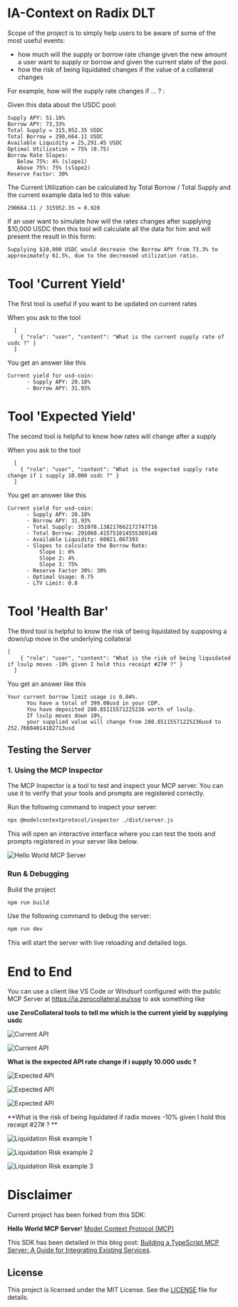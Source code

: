 # IA-Context on Radix DLT

Scope of the project is to simply help users to be aware of some of the most useful events:

- how much will the supply or borrow rate change given the new amount a user want to supply or borrow and given the current state of the pool.
- how the risk of being liquidated changes if the value of a collateral changes

For example, how will the supply rate changes if ... ? :

Given this data about the USDC pool:

```
Supply APY: 51.18%
Borrow APY: 73,33%
Total Supply = 315,952.35 USDC
Total Borrow = 290,664.11 USDC
Available Liquidity = 25,291.45 USDC
Optimal Utilization = 75% (0.75)
Borrow Rate Slopes:
   Below 75%: 4% (slope1)  
   Above 75%: 75% (slope2)
Reserve Factor: 30%
```

The Current Utilization can be calculated by Total Borrow / Total Supply and the current example data led to this value: 

```
290664.11 / 315952.35 ≈ 0.920
```

If an user want to simulate how will the rates changes after supplying $10,000 USDC then this tool will calculate all the data for him and will present the result in this form:

```
Supplying $10,000 USDC would decrease the Borrow APY from 73.3% to approximately 61.5%, due to the decreased utilization ratio.
```


# Tool 'Current Yield'  

The first tool is useful if you want to be updated on current rates

When you ask to the tool

```
  [
    { "role": "user", "content": "What is the current supply rate of usdc ?" }
  ]
```

You get an answer like this


```
Current yield for usd-coin:
      - Supply APY: 20.18%
      - Borrow APY: 31.93%
```

# Tool 'Expected Yield' 

The second tool is helpful to know how rates will change after a supply

When you ask to the tool

```
  [
    { "role": "user", "content": "What is the expected supply rate change if i supply 10.000 usdc ?" }
  ]
```

You get an answer like this

```
Current yield for usd-coin:
      - Supply APY: 20.18%
      - Borrow APY: 31.93%
      - Total Supply: 351078.138217662172747716
      - Total Borrow: 291060.415751014555369148
      - Available Liquidity: 60021.067393
      - Slopes to calculate the Borrow Rate:
          Slope 1: 0%
          Slope 2: 4%
          Slope 3: 75%
      - Reserve Factor 30%: 30%
      - Optimal Usage: 0.75
      - LTV Limit: 0.8
```

# Tool 'Health Bar' 

The third tool is helpful to know the risk of being liquidated by supposing a down/up move in the underlying collateral

```
[
    { "role": "user", "content": "What is the risk of being liquidated if lsulp moves -10% given I hold this receipt #27# ?" }
  ]
```


You get an answer like this

```
Your current borrow limit usage is 0.04%. 
      You have a total of 399.00usd in your CDP.
      You have deposited 280.85115571225236 worth of lsulp. 
      If lsulp moves down 10%, 
      your supplied value will change from 280.85115571225236usd to 252.76604014102713usd
```

## Testing the Server

### 1. Using the MCP Inspector

The MCP Inspector is a tool to test and inspect your MCP server. You can use it to verify that your tools and prompts are registered correctly.

Run the following command to inspect your server:

```bash
npx @modelcontextprotocol/inspector ./dist/server.js
```

This will open an interactive interface where you can test the tools and prompts registered in your server like below.

![Hello World MCP Server](./assets/MCP_Inspector.png "Hello World MCP Server")


### Run & Debugging

Build the project

```bash
npm run build
```

Use the following command to debug the server:

```bash
npm run dev
```

This will start the server with live reloading and detailed logs.

# End to End 

You can use a client like VS Code or Windsurf configured with the public MCP Server at 
https://ia.zerocollateral.eu/sse to ask something like 

**use ZeroCollateral tools to tell me which is the current yield by supplying usdc**

![Current API](docs/currentusdc.png)

![Current API](docs/currentusdc2.png)

**What is the expected API rate change if i supply 10.000 usdc ?**

![Expected API](docs/expectedapy2.png)

![Expected API](docs/expectedapyusdc.png)

![Expected API](docs/expectedapy.png)

**What is the risk of being liquidated if radix moves -10% given I hold this receipt #27# ? **

![Liquidation Risk example 1](docs/risk1.png)

![Liquidation Risk example 2](docs/risk2.png)

![Liquidation Risk example 3](docs/risk3.png)


# Disclaimer 

Current project has been forked from this SDK:

**Hello World MCP Server**! [Model Context Protocol (MCP)](https://github.com/modelcontextprotocol/typescript-sdk) 

This SDK has been detailed in this blog post: [Building a TypeScript MCP Server: A Guide for Integrating Existing Services](https://medium.com/@jageenshukla/building-a-typescript-mcp-server-a-guide-for-integrating-existing-services-5bde3fc13b23). 

## License

This project is licensed under the MIT License. See the [LICENSE](LICENSE) file for details.
